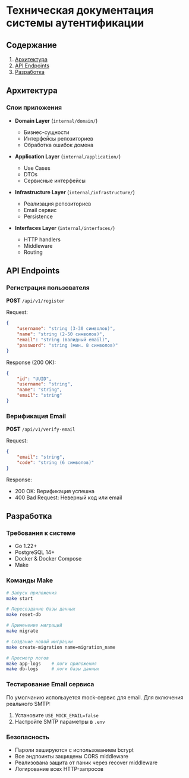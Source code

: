# Техническая документация системы аутентификации

## Содержание
1. [Архитектура](#архитектура)
2. [API Endpoints](#api-endpoints)
3. [Разработка](#разработка)

## Архитектура

### Слои приложения
- **Domain Layer** (`internal/domain/`)
  - Бизнес-сущности
  - Интерфейсы репозиториев
  - Обработка ошибок домена

- **Application Layer** (`internal/application/`)
  - Use Cases
  - DTOs
  - Сервисные интерфейсы

- **Infrastructure Layer** (`internal/infrastructure/`)
  - Реализация репозиториев
  - Email сервис
  - Persistence

- **Interfaces Layer** (`internal/interfaces/`)
  - HTTP handlers
  - Middleware
  - Routing

## API Endpoints

### Регистрация пользователя
**POST** `/api/v1/register`

Request:
```json
{
    "username": "string (3-30 символов)",
    "name": "string (2-50 символов)",
    "email": "string (валидный email)",
    "password": "string (мин. 8 символов)"
}
```

Response (200 OK):
```json
{
    "id": "UUID",
    "username": "string",
    "name": "string",
    "email": "string"
}
```

### Верификация Email
**POST** `/api/v1/verify-email`

Request:
```json
{
    "email": "string",
    "code": "string (6 символов)"
}
```

Response:
- 200 OK: Верификация успешна
- 400 Bad Request: Неверный код или email

## Разработка

### Требования к системе
- Go 1.22+
- PostgreSQL 14+
- Docker & Docker Compose
- Make

### Команды Make
```bash
# Запуск приложения
make start

# Пересоздание базы данных
make reset-db

# Применение миграций
make migrate

# Создание новой миграции
make create-migration name=migration_name

# Просмотр логов
make app-logs    # логи приложения
make db-logs     # логи базы данных
```

### Тестирование Email сервиса
По умолчанию используется mock-сервис для email. Для включения реального SMTP:

1. Установите `USE_MOCK_EMAIL=false`
2. Настройте SMTP параметры в `.env`

### Безопасность
- Пароли хешируются с использованием bcrypt
- Все эндпоинты защищены CORS middleware
- Реализована защита от паник через recover middleware
- Логирование всех HTTP-запросов
